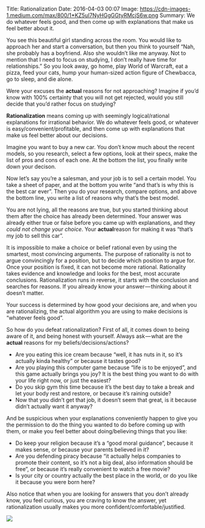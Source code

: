 Title: Rationalization
Date: 2016-04-03 00:07
Image: https://cdn-images-1.medium.com/max/800/1*KZ5uI7NyHGgGGtyRMcjS6w.png
Summary: We do whatever feels good, and then come up with explanations that make us feel better about it.

You see this beautiful girl standing across the room. You would like to approach her and start a conversation, but then you think to yourself “Nah, she probably has a boyfriend. Also she wouldn’t like me anyway. Not to mention that I need to focus on studying, I don’t really have time for relationships.” So you look away, go home, play World of Warcraft, eat a pizza, feed your cats, hump your human-sized action figure of Chewbacca, go to sleep, and die alone.

Were your excuses the **actual** reasons for not approaching? Imagine if you’d know with 100% certainty that you will not get rejected, would you still decide that you’d rather focus on studying?

**Rationalization** means coming up with seemingly logical/rational explanations for irrational behavior. We do whatever feels good, or whatever is easy/convenient/profitable, and then come up with explanations that make us feel better about our decisions.

Imagine you want to buy a new car. You don’t know much about the recent models, so you research, select a few options, look at their specs, make the list of pros and cons of each one. At the bottom the list, you finally write down your decison.

Now let’s say you’re a salesman, and your job is to sell a certain model. You take a sheet of paper, and at the bottom you write “and that’s is why this is the best car ever”. Then you do your research, compare options, and above the bottom line, you write a list of reasons why that’s the best model.

You are not lying, all the reasons are true, but you started thinking about them after the choice has already been determined. Your answer was already either true or false before you came up with explanations, and they *could not change your choice*. Your **actual**reason for making it was “that’s my job to sell this car”.

It is impossible to make a choice or belief rational even by using the smartest, most convincing arguments. The purpose of rationality is not to argue convincingly for a position, but to decide which position to argue for. Once your position is fixed, it can not become more rational. Rationality takes evidence and knowledge and looks for the best, most accurate conclusions. Rationalization runs in reverse, it starts with the conclusion and searches for reasons. If you already know your answer — thinking about it doesn’t matter.

Your success is determined by how good your decisions are, and when you are rationalizing, the actual algorithm you are using to make decisions is “whatever feels good”.

So how do you defeat rationalization? First of all, it comes down to being aware of it, and being honest with yourself. Always ask — what are the **actual** reasons for my beliefs/decisions/actions?

- Are you eating this ice cream because “well, it has nuts in it, so it’s actually kinda healthy” or because it tastes good?
- Are you playing this computer game because “life is to be enjoyed”, and this game actually brings you joy? It is the best thing you want to do with your life right now, or just the easiest?
- Do you skip gym this time because it’s the best day to take a break and let your body rest and restore, or because it’s raining outside?
- Now that you didn’t get that job, it doesn’t seem that great, is it because didn’t actually want it anyway?

And be suspicious when your explanations conveniently happen to give you the permission to do the thing you wanted to do before coming up with them, or make you feel better about doing/believing things that you like:

- Do keep your religion because it’s a “good moral guidance”, because it makes sense, or because your parents believed in it?
- Are you defending piracy because “it actually helps companies to promote their content, so it’s not a big deal, also information should be free”, or because it’s really convenient to watch a free movie?
- Is your city or country actually the best place in the world, or do you like it because you were born here?

Also notice that when you are looking for answers that you don’t already know, you feel curious, you are craving to know the answer, yet rationalization usually makes you more confident/comfortable/justified.

![](/images/rationality/rationalization/rationalization.png)
